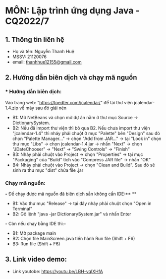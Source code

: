 # MÔN: Lập trình ứng dụng Java - CQ2022/7

## 1. Thông tin liên hệ 
- Họ và tên: Nguyễn Thanh Huệ
- MSSV: 21120076
- email: thanhhue12155@gmail.com

## 2. Hướng dẫn biên dịch và chạy mã nguồn
### * Hướng dẫn biên dịch: 
Vào trang web: "https://toedter.com/jcalendar/" để tải thư viện jcalendar-1.4.zip về máy sau đó giải nén
- B1: Mở NetBeans và chọn mở dự án nằm ở thư mục Source -> DictionarySystem.
- B2: Nếu đã import thư viện thì bỏ qua B2. Nếu chưa import thư viện "jcalendar-1.4" thì nháy phải chuột ở mục "Palette" bên "Design" sau đó chọn "Palette Manager..." -> chọn "Add from JAR..." ->      tại "Look in" chọn thư mục "Libs" -> chọn jcalendar-1.4.jar -> nhấn "Next" -> chọn "JDateChooser" -> "Next" -> "Swing Controls" -> "Finish"
- B3: Nháy phải chuột vào Project -> chọn "Properties" -> tại mục "Packaging" của "Build" tích vào "Compress JAR file" -> nhấn "OK"
- B4: Nháy phải chuột vào Project -> chọn "Clean and Build". Sau đó sẽ sinh ra thư mục "dist" chứa file .jar

### Chạy mã nguồn: 
**-** Để chạy được mã nguồn đã biên dịch sẵn không cần IDE:** **
  + B1: Vào thư mục "Release" -> tại đây nháy phải chuột chọn "Open in Terminal" 
  + B2: Gõ lệnh "java -jar DictionarySystem.jar" và nhấn Enter
    
**-** Còn nếu chạy bằng IDE thì:**-**
  + B1: Mở package main
  + B2: Chọn file MainScreen.java  tiến hành Run file (Shift + F6)
  + B3: Run file (Shift + F6)

## 3. Link video demo: 
- Link youtobe: https://youtu.be/LBH-vqIXHfA
